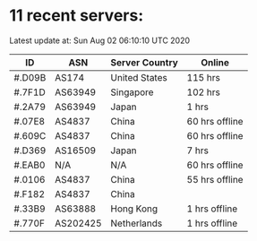 # 11 recent servers:

Latest update at: Sun Aug 02 06:10:10 UTC 2020

| ID | ASN | Server Country | Online |
| -- | --- | -------------- | ------ |
| #.D09B | AS174 | United States | 115 hrs |
| #.7F1D | AS63949 | Singapore | 102 hrs |
| #.2A79 | AS63949 | Japan | 1 hrs |
| #.07E8 | AS4837 | China | 60 hrs offline |
| #.609C | AS4837 | China | 60 hrs offline |
| #.D369 | AS16509 | Japan | 7 hrs |
| #.EAB0 | N/A | N/A | 60 hrs offline |
| #.0106 | AS4837 | China | 55 hrs offline |
| #.F182 | AS4837 | China | |
| #.33B9 | AS63888 | Hong Kong | 1 hrs offline |
| #.770F | AS202425 | Netherlands | 1 hrs offline |

